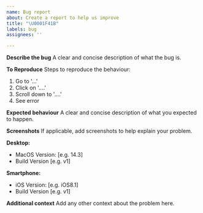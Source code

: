 ```yaml
---
name: Bug report
about: Create a report to help us improve
title: "\U0001F41B"
labels: bug
assignees: ''

---
```


**Describe the bug**
A clear and concise description of what the bug is.

**To Reproduce**
Steps to reproduce the behaviour:
1. Go to '...'
2. Click on '....'
3. Scroll down to '....'
4. See error

**Expected behaviour**
A clear and concise description of what you expected to happen.

**Screenshots**
If applicable, add screenshots to help explain your problem.

**Desktop:**
 - MacOS Version: [e.g. 14.3]
 - Build Version [e.g. v1]

**Smartphone:**
 - iOS Version: [e.g. iOS8.1]
 - Build Version [e.g. v1]

**Additional context**
Add any other context about the problem here.
